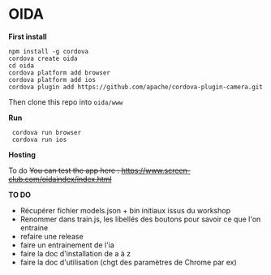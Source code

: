 
# OIDA

 **First install**
 
    npm install -g cordova
    cordova create oida
    cd oida
    cordova platform add browser
    cordova platform add ios
	cordova plugin add https://github.com/apache/cordova-plugin-camera.git

   Then clone this repo into `oida/www`
    
 **Run**

     cordova run browser
     cordova run ios
     
 **Hosting**
 
 To do
 ~~You can test the app here : https://www.screen-club.com/oidaindex/index.html~~
 
 **TO DO**
- Récupérer fichier models.json + bin initiaux issus du workshop
- Renommer dans train.js, les libellés des boutons pour savoir ce que l'on entraine
- refaire une release
- faire un entrainement de l'ia
- faire la doc d'installation de a à z
- faire la doc d'utilisation (chgt des paramètres de Chrome par ex)
